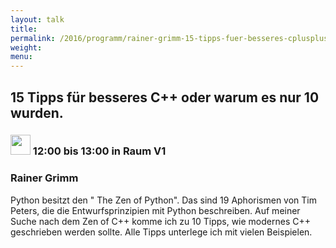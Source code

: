 ```yaml
---
layout: talk
title:
permalink: /2016/programm/rainer-grimm-15-tipps-fuer-besseres-cplusplus-oder-warum-es-nur-10-wurden/
weight:
menu:
---
```

## 15 Tipps für besseres C++ oder warum es nur 10 wurden.

### <img height = "32" src="../../../images/talk.svg"> 12:00 bis 13:00 in Raum V1

### Rainer Grimm

Python besitzt den " The Zen of Python". Das sind 19 Aphorismen von Tim Peters, die die Entwurfsprinzipien mit Python beschreiben.  Auf meiner Suche nach dem Zen of C++ komme ich zu 10 Tipps, wie modernes C++ geschrieben werden sollte. Alle Tipps unterlege ich mit vielen Beispielen.

